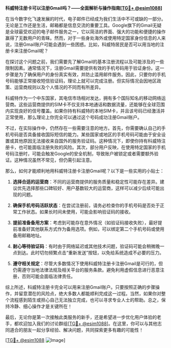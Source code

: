 **科威特注册卡可以注册Gmail吗？——全面解析与操作指南[[TG💪+ @esim1088](https://t.me/s/esim1088)]**

在当今数字化飞速发展的时代，电子邮件已经成为我们生活中不可或缺的一部分。无论是工作还是生活，邮箱都是信息交流的重要工具。Google旗下的Gmail无疑是全球最受欢迎的电子邮件服务之一，它以简洁的界面、强大的功能和便捷的操作赢得了无数用户的青睐。然而，对于一些身处海外或使用特定国家身份信息的人来说，注册Gmail账户可能会遇到一些困惑。比如，科威特居民是否可以用当地的注册卡来注册Gmail呢？

在探讨这个问题之前，我们需要先了解Gmail的基本注册流程以及可能涉及的一些限制因素。通常情况下，注册Gmail需要提供有效的手机号码用于验证身份。这一步骤是为了确保用户的身份真实有效，并防止滥用邮件服务。因此，只要你的手机号码能够正常接收短信验证码，理论上就可以完成注册。但实际情况会因地区政策、运营商规则以及个人情况的不同而有所差异。

科威特作为一个中东国家，其电信市场相对发达，拥有多个国际知名的移动网络运营商。这些运营商提供的SIM卡不仅支持本地通话和数据流量，还能够在全球范围内实现良好的信号覆盖。如果你持有科威特的本地SIM卡，并且该号码已经激活并正常使用，那么理论上你完全可以通过这个号码成功注册Gmail账户。

不过，在实际操作中，仍然存在一些需要注意的地方。首先，你需要确认自己的手机号码是否具备接收国际短信的能力。某些国家或地区的手机号码可能由于安全设置或其他原因无法接收来自国外的服务验证码。这种情况下，即使你持有科威特注册卡，也可能面临注册失败的风险。其次，部分用户反映，在使用特定国家的手机号码注册时，可能会触发Google的安全机制，导致账户被锁定或者需要额外验证。这种情况虽然不常见，但仍需引起注意。

那么，如何才能顺利地用科威特注册卡注册Gmail呢？以下是一些实用的小贴士：

1. **选择合适的运营商**：不同的运营商提供的服务质量和稳定性可能存在差异。建议优先选择那些口碑较好、用户基数较大的运营商，这样可以减少后续可能出现的问题。

2. **确保手机号码活跃状态**：在尝试注册前，请务必检查你的手机号码是否处于正常工作状态。如果长时间未使用，可能会影响验证码的接收。

3. **提前准备备用方案**：考虑到可能存在意外情况（如验证码接收失败），最好提前准备好其他联系方式作为备用选项。例如，可以绑定第二个手机号码或使用备用邮箱地址。

4. **耐心等待验证码**：有时由于网络延迟或其他技术问题，验证码可能会稍微晚一点到达。此时切勿频繁点击“重新发送”按钮，以免给系统造成不必要的压力。

5. **遵守相关规定**：尽管大多数情况下使用科威特注册卡注册Gmail是可行的，但仍需遵守当地法律法规及相关平台的服务条款。避免利用虚假信息进行恶意注册，否则可能会面临法律责任。

综上所述，科威特注册卡完全可以用来注册Gmail账户。只要按照正确的步骤操作，并留意潜在的风险点，绝大多数人都能顺利完成这一过程。当然，如果你对整个流程感到陌生或担心自己无法独立完成，也可以寻求专业人士的帮助。总之，保持冷静、细心操作才是关键所在！

最后，无论你是第一次接触此类服务的新手，还是希望进一步优化用户体验的老手，都欢迎加入我们的讨论群组[[TG💪+ @esim1088](https://t.me/s/esim1088)]。在这里，你可以与其他志同道合的朋友一起分享经验、解决问题，共同探索更多有趣的可能性！

[[TG💪+ @esim1088](https://t.me/s/esim1088) ![Image](https://i.postimg.cc/4NQfJmqS/Snipaste-2025-05-13-00-14-12.png)]